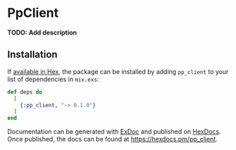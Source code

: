 # PpClient

**TODO: Add description**

## Installation

If [available in Hex](https://hex.pm/docs/publish), the package can be installed
by adding `pp_client` to your list of dependencies in `mix.exs`:

```elixir
def deps do
  [
    {:pp_client, "~> 0.1.0"}
  ]
end
```

Documentation can be generated with [ExDoc](https://github.com/elixir-lang/ex_doc)
and published on [HexDocs](https://hexdocs.pm). Once published, the docs can
be found at <https://hexdocs.pm/pp_client>.

